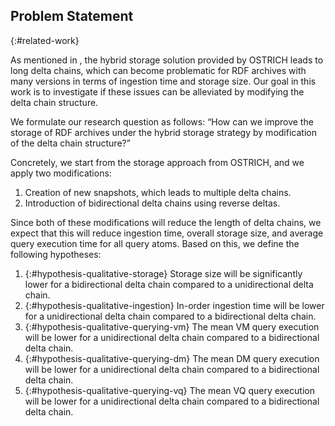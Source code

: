 ## Problem Statement
{:#related-work}

As mentioned in [](#introduction), the hybrid storage solution provided by OSTRICH leads to long delta chains,
which can become problematic for RDF archives with many versions in terms of ingestion time and storage size.
Our goal in this work is to investigate if these issues can be alleviated by modifying the delta chain structure.

We formulate our research question as follows:
<q id="research-question">How can we improve the storage of RDF archives under the hybrid storage strategy by modification of the delta chain structure?</q>

Concretely, we start from the storage approach from OSTRICH, and we apply two modifications:

1. Creation of new snapshots, which leads to multiple delta chains.
2. Introduction of bidirectional delta chains using reverse deltas.

Since both of these modifications will reduce the length of delta chains,
we expect that this will reduce ingestion time, overall storage size, and average query execution time for all query atoms.
Based on this, we define the following hypotheses:

1. {:#hypothesis-qualitative-storage}
Storage size will be significantly lower for a bidirectional delta chain compared to a unidirectional delta chain.
2. {:#hypothesis-qualitative-ingestion}
In-order ingestion time will be lower for a unidirectional delta chain compared to a bidirectional delta chain.
3. {:#hypothesis-qualitative-querying-vm}
The mean VM query execution will be lower for a unidirectional delta chain compared to a bidirectional delta chain.
4. {:#hypothesis-qualitative-querying-dm}
The mean DM query execution will be lower for a unidirectional delta chain compared to a bidirectional delta chain.
5. {:#hypothesis-qualitative-querying-vq}
The mean VQ query execution will be lower for a unidirectional delta chain compared to a bidirectional delta chain.
